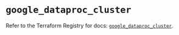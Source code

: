 # `google_dataproc_cluster`

Refer to the Terraform Registry for docs: [`google_dataproc_cluster`](https://registry.terraform.io/providers/hashicorp/google/5.30.0/docs/resources/dataproc_cluster).
